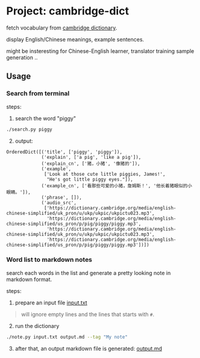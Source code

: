 # Project: cambridge-dict

fetch vocabulary from [cambridge dictionary](https://dictionary.cambridge.org/).

display English/Chinese meanings, example sentences.

might be insteresting for Chinese-English learner, translator training sample generation ..

## Usage

### Search from terminal

steps: 

1) search the word "piggy"

```bash
./search.py piggy
```

2) output:

```text
OrderedDict([('title', ['piggy', 'piggy']),
             ('explain', ['a pig', 'like a pig']),
             ('explain_cn', ['猪，小猪', '像猪的']),
             ('example',
              ['Look at those cute little piggies, James!',
               "He's got little piggy eyes."]),
             ('example_cn', ['看那些可爱的小猪，詹姆斯！', '他长着猪眼似的小眼睛。']),
             ('phrase', []),
             ('audio_src',
              ['https://dictionary.cambridge.org/media/english-chinese-simplified/uk_pron/u/ukp/ukpic/ukpictu023.mp3',
               'https://dictionary.cambridge.org/media/english-chinese-simplified/us_pron/p/pig/piggy/piggy.mp3',
               'https://dictionary.cambridge.org/media/english-chinese-simplified/uk_pron/u/ukp/ukpic/ukpictu023.mp3',
               'https://dictionary.cambridge.org/media/english-chinese-simplified/us_pron/p/pig/piggy/piggy.mp3'])])
```

### Word list to markdown notes

search each words in the list and generate a pretty looking note in markdown format.

steps:

1) prepare an input file [input.txt](./input.txt)

> will ignore empty lines and the lines that starts with `#`.

2) run the dictionary

```bash
./note.py input.txt output.md --tag "My note"
```

3) after that, an output markdown file is generated: [output.md](./output.md)
